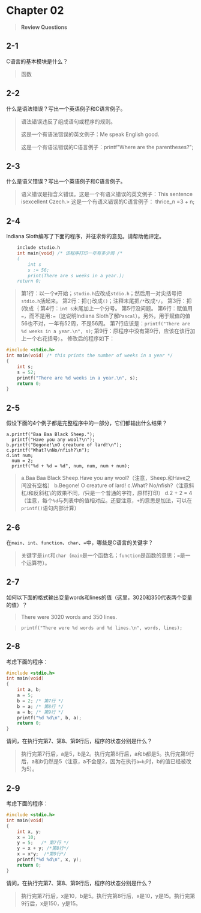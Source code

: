 # Chapter 02

> **Review Questions**

## 2-1
C语言的基本模块是什么？

> 函数

## 2-2
什么是语法错误？写出一个英语例子和C语言例子。

> 语法错误违反了组成语句或程序的规则。
> 
> 这是一个有语法错误的英文例子：Me  speak  English  good.
> 
> 这是一个有语法错误的C语言例子：printf"Where are the parentheses?";

## 2-3
什么是语义错误？写出一个英语例子和C语言例子。

> 语义错误是指含义错误。这是一个有语义错误的英文例子：This sentence isexcellent Czech.> 这是一个有语义错误的C语言例子： thrice_n =3 + n;

## 2-4
Indiana Sloth编写了下面的程序，并征求你的意见。请帮助他评定。
```c
    include studio.h
    int main{void} /* 该程序打印一年有多少周 /*
    (
        int s
        s := 56;
        print(There are s weeks in a year.);
    return 0;
```
> 第1行：以一个`#`开始；`studio.h`应改成`stdio.h`；然后用一对尖括号把`stdio.h`括起来。
> 第2行：把`{}`改成`()`；注释末尾把`/*`改成`*/`。
> 第3行：把(改成｛
> 第4行：`int s`末尾加上一个分号。
> 第5行没问题。
> 第6行：赋值用`=`，而不是用`:=`（这说明Indiana Sloth了解`Pascal`）。另外，用于赋值的值56也不对，一年有52周，不是56周。
> 第7行应该是：`printf("There are %d weeks in a year.\n", s)`;
> 第9行：原程序中没有第9行，应该在该行加上一个右花括号`｝`。
> 修改后的程序如下：
```c
#include <stdio.h>
int main(void) /* this prints the number of weeks in a year */
{
    int s;
    s = 52;
    printf("There are %d weeks in a year.\n", s);
    return 0;
}
```

## 2-5
假设下面的4个例子都是完整程序中的一部分，它们都输出什么结果？

    a.printf("Baa Baa Black Sheep.");
      printf("Have you any wool?\n");
    b.printf("Begone!\nO creature of lard!\n");
    c.printf("What?\nNo/nfish?\n");
    d.int num;
      num = 2;
      printf("%d + %d = %d", num, num, num + num);

> a.Baa Baa Black Sheep.Have you any wool?（注意，Sheep.和Have之间没有空格）
> b.Begone!
> O creature of lard!
> c.What?
> No/nfish?（注意斜杠/和反斜杠\的效果不同，/只是一个普通的字符，原样打印）
> d.2 + 2 = 4（注意，每个`%d`与列表中的值相对应。还要注意，`+`的意思是加法，可以在`printf()`语句内部计算）
> 
## 2-6
在`main`、`int`、`function`、`char`、`=`中，哪些是C语言的关键字？

> 关键字是`int`和`char`（`main`是一个函数名；`function`是函数的意思；`=`是一个运算符）。

## 2-7
如何以下面的格式输出变量words和lines的值（这里，3020和350代表两个变量的值）？
> There were 3020 words and 350 lines.

> `printf("There were %d words and %d lines.\n", words, lines);`

## 2-8
考虑下面的程序：
```c
#include <stdio.h>
int main(void)
{
    int a, b;
    a = 5;
    b = 2; /* 第7行 */
    b = a; /* 第8行 */
    a = b; /* 第9行 */
    printf("%d %d\n", b, a);
    return 0;
}
```
请问，在执行完第7、第8、第9行后，程序的状态分别是什么？

> 执行完第7行后，a是5，b是2。执行完第8行后，a和b都是5。执行完第9行后，a和b仍然是5（注意，a不会是2，因为在执行`a=b`;时，b的值已经被改为5）。

## 2-9
考虑下面的程序：
```c
#include <stdio.h>
int main(void)
{
    int x, y;
    x = 10;
    y = 5;   /* 第7行 */
    y = x + y; /*第8行*/
    x = x*y;  /*第9行*/
    printf("%d %d\n", x, y);
    return 0;
}
```
请问，在执行完第7、第8、第9行后，程序的状态分别是什么？

> 执行完第7行后，x是10，b是5。执行完第8行后，x是10，y是15。执行完第9行后，x是150，y是15。
